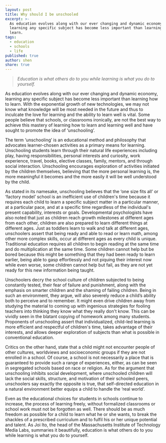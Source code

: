 ```yaml
---
layout: post
title: Why should I be unschooled
excerpt: >-
  As education evolves along with our ever changing and dynamic economy,
  learning any specific subject has become less important than learning how to
  learn.
tags:
  - education
  - schools
  - life
published: true
author: shen
share: true
---
```

> _Education is what others do to you while learning is what you do to yourself._



As education evolves along with our ever changing and dynamic economy, learning any specific subject has become less important than learning how to learn. With the exponential growth of new technologies, we may not know what knowledge will be most needed in the future and thus to inculcate the love for learning and the ability to learn well is vital. Some people believe that schools, or classrooms ironically, are not the best way to achieve this mastery of learning how to learn and learning well and have sought to promote the idea of ‘unschooling’.

The term ‘unschooling’ is an educational method and philosophy that advocates learner-chosen activities as a primary means for learning. Unschooling students learn through their natural life experiences including play, having responsibilities, personal interests and curiosity, work experience, travel, books, elective classes, family, mentors, and through social interaction. Unschooling encourages exploration of activities initiated by the children themselves, believing that the more personal learning is, the more meaningful it becomes and the more easily it will be well understood by the child.

As stated in its namesake, unschooling believes that the ‘one size fits all’ or ‘factory model’ school is an inefficient use of children's time because it requires each child to learn a specific subject matter in a particular manner, at a particular pace, and at a specific time regardless of the individual's present capability, interests or goals. Developmental psychologists have also noted that just as children reach growth milestones at different ages from each other, children are also prepared to learn different things at different ages. Just as toddlers learn to walk and talk at different ages, unschoolers assert that being ready and able to read or learn math, among other more complex skills, occur at different ages as every child is unique. Traditional education requires all children to begin reading at the same time and do multiplication at the same time. Some children cannot help but be bored because this might be something that they had been ready to learn earlier, being able to gasp effortlessly and not piquing their interest now while even worse, some children cannot help but fail, as they are not yet ready for this new information being taught.

Unschoolers decry the school culture of children subjected to being constantly tested, their fear of failure and punishment, along with the emphasis on smarter children and the shaming of failing children. Being in such an environment, they argue, will also severely reduce a child’s ability both to perceive and to remember. It might even drive children away from studying the material to coming up with ingenious strategies for fooling teachers into thinking they know what they really don't know. This can be vividly seen in the blatant copying of homework among many students. Proponents of unschooling assert that individualized, child-led learning is more efficient and respectful of children's time, takes advantage of their interests, and allows deeper exploration of subjects than what is possible in conventional education.

Critics on the other hand, state that a child might not encounter people of other cultures, worldviews and socioeconomic groups if they are not enrolled in a school. Of course, a school is not necessarily a place that is guaranteed to provide such a range of experiences, either, as can be seen in segregated schools based on race or religion. As for the argument that unschooling inhibits social development, where unschooled children will lack the social skills, structure, and motivation of their schooled peers, unschoolers say exactly the opposite is true, that self-directed education in a natural environment better equips a child to handle the ‘real world’.

Even as the educational choices for students in schools continue to increase, the process of learning freely, without formalized classrooms or school work must not be forgotten as well. There should be as much freedom as possible for a child to learn what he or she wants, to break the shackles of a prescribed curriculum and to fulfil his or her unique potential and talent. As Joi Ito, the head of the Massachusetts Institute of Technology Media Labs, summaries it beautifully, education is what others do to you while learning is what you do to yourself.
